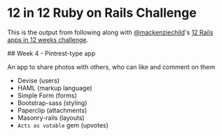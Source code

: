 # 12 in 12 Ruby on Rails Challenge

This is the output from following along with
[@mackenziechild](https://github.com/mackenziechild)'s
[12 Rails apps in 12 weeks challenge](https://www.youtube.com/playlist?list=PL23ZvcdS3XPLNdRYB_QyomQsShx59tpc-).

## Week 4 - Pintrest-type app

An app to share photos with others, who can like and comment on them

* Devise (users)
* HAML (markup language)
* Simple Form (forms)
* Bootstrap-sass (styling)
* Paperclip (attachments)
* Masonry-rails (layouts)
* `Acts as votable` gem (upvotes)

